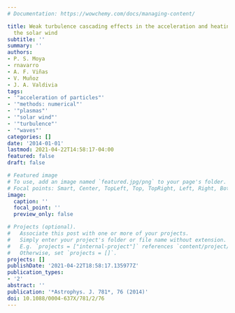 ```yaml
---
# Documentation: https://wowchemy.com/docs/managing-content/

title: Weak turbulence cascading effects in the acceleration and heating of ions in
  the solar wind
subtitle: ''
summary: ''
authors:
- P. S. Moya
- rnavarro
- A. F. Viñas
- V. Muñoz
- J. A. Valdivia
tags:
- '"acceleration of particles"'
- '"methods: numerical"'
- '"plasmas"'
- '"solar wind"'
- '"turbulence"'
- '"waves"'
categories: []
date: '2014-01-01'
lastmod: 2021-04-22T14:58:17-04:00
featured: false
draft: false

# Featured image
# To use, add an image named `featured.jpg/png` to your page's folder.
# Focal points: Smart, Center, TopLeft, Top, TopRight, Left, Right, BottomLeft, Bottom, BottomRight.
image:
  caption: ''
  focal_point: ''
  preview_only: false

# Projects (optional).
#   Associate this post with one or more of your projects.
#   Simply enter your project's folder or file name without extension.
#   E.g. `projects = ["internal-project"]` references `content/project/deep-learning/index.md`.
#   Otherwise, set `projects = []`.
projects: []
publishDate: '2021-04-22T18:58:17.135977Z'
publication_types:
- '2'
abstract: ''
publication: '*Astrophys. J. 781*, 76 (2014)'
doi: 10.1088/0004-637X/781/2/76
---
```

